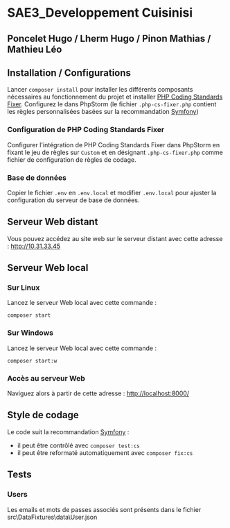 # SAE3_Developpement Cuisinisi

## Poncelet Hugo / Lherm Hugo / Pinon Mathias / Mathieu Léo

## Installation / Configurations

Lancer `composer install` pour installer les différents composants nécessaires au fonctionnement du projet et installer [PHP Coding Standards Fixer](https://cs.symfony.com/). Configurez le dans PhpStorm (le fichier `.php-cs-fixer.php` contient les règles personnalisées basées sur la recommandation [Symfony](https://symfony.com/doc/current/contributing/code/standards.html))

### Configuration de PHP Coding Standards Fixer

Configurer l'intégration de PHP Coding Standards Fixer dans PhpStorm en fixant le jeu de règles sur `Custom` et en désignant `.php-cs-fixer.php` comme fichier de configuration de règles de codage. 

### Base de données

Copier le fichier `.env` en `.env.local` et modifier `.env.local` pour ajuster la configuration du serveur de base de données.

## Serveur Web distant

Vous pouvez accédez au site web sur le serveur distant avec cette adresse : <http://10.31.33.45>

## Serveur Web local

### Sur Linux

Lancez le serveur Web local avec cette commande :
```
composer start
```

### Sur Windows

Lancez le serveur Web local avec cette commande :
```
composer start:w
```

### Accès au serveur Web
Naviguez alors à partir de cette adresse : <http://localhost:8000/>

## Style de codage

Le code suit la recommandation [Symfony](https://symfony.com/doc/current/contributing/code/standards.html) :
- il peut être contrôlé avec `composer test:cs`
- il peut être reformaté automatiquement avec `composer fix:cs`

## Tests

### Users
Les emails et mots de passes associés sont présents dans le fichier src\DataFixtures\data\User.json